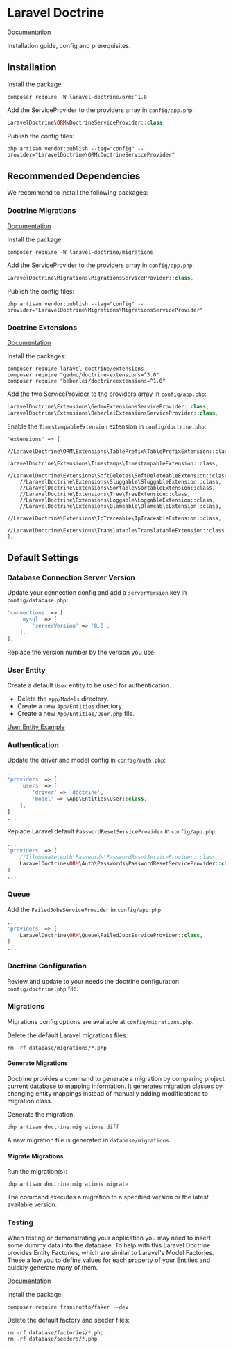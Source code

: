 # Laravel Doctrine
[Documentation](http://laraveldoctrine.org/docs/1.8/orm/installation)

Installation guide, config and prerequisites.

## Installation
Install the package:
```shell
composer require -W laravel-doctrine/orm:^1.8
```

Add the ServiceProvider to the providers array in `config/app.php`:
```PHP
LaravelDoctrine\ORM\DoctrineServiceProvider::class,
```

Publish the config files:
```shell
php artisan vendor:publish --tag="config" --provider="LaravelDoctrine\ORM\DoctrineServiceProvider"
```

## Recommended Dependencies

We recommend to install the following packages:

### Doctrine Migrations
[Documentation](http://laraveldoctrine.org/docs/1.8/migrations)

Install the package:
```shell
composer require -W laravel-doctrine/migrations
```

Add the ServiceProvider to the providers array in `config/app.php`:
```PHP
LaravelDoctrine\Migrations\MigrationsServiceProvider::class,
```

Publish the config files:
```shell
php artisan vendor:publish --tag="config" --provider="LaravelDoctrine\Migrations\MigrationsServiceProvider"
```

### Doctrine Extensions
[Documentation](http://www.laraveldoctrine.org/docs/1.8/extensions)

Install the packages:
```shell
composer require laravel-doctrine/extensions
composer require "gedmo/doctrine-extensions=^3.0"
composer require "beberlei/doctrineextensions=^1.0"
```

Add the two ServiceProvider to the providers array in `config/app.php`:
```PHP
LaravelDoctrine\Extensions\GedmoExtensionsServiceProvider::class,
LaravelDoctrine\Extensions\BeberleiExtensionsServiceProvider::class,
```

Enable the `TimestampableExtension` extension in `config/doctrine.php`:
```shell
'extensions' => [
    //LaravelDoctrine\ORM\Extensions\TablePrefix\TablePrefixExtension::class,
    LaravelDoctrine\Extensions\Timestamps\TimestampableExtension::class,
    //LaravelDoctrine\Extensions\SoftDeletes\SoftDeleteableExtension::class,
    //LaravelDoctrine\Extensions\Sluggable\SluggableExtension::class,
    //LaravelDoctrine\Extensions\Sortable\SortableExtension::class,
    //LaravelDoctrine\Extensions\Tree\TreeExtension::class,
    //LaravelDoctrine\Extensions\Loggable\LoggableExtension::class,
    //LaravelDoctrine\Extensions\Blameable\BlameableExtension::class,
    //LaravelDoctrine\Extensions\IpTraceable\IpTraceableExtension::class,
    //LaravelDoctrine\Extensions\Translatable\TranslatableExtension::class
],
```

## Default Settings

### Database Connection Server Version
Update your connection config and add a `serverVersion` key in `config/database.php`:
```php
'connections' => [
    'mysql' => [
        'serverVersion' => '8.0',
    ],
],
```

Replace the version number by the version you use.

### User Entity
Create a default `User` entity to be used for authentication.

- Delete the `app/Models` directory.
- Create a new `App/Entities` directory.
- Create a new `App/Entities/User.php` file.

[User Entity Example](./examples/User.php)

### Authentication
Update the driver and model config in `config/auth.php`:
```php
...
'providers' => [
    'users' => [
        'driver' => 'doctrine',
        'model' => \App\Entities\User::class,
    ],
]
...
```

Replace Laravel default `PasswordResetServiceProvider` in `config/app.php`:
```php
...
'providers' => [
    //Illuminate\Auth\Passwords\PasswordResetServiceProvider::class,
    LaravelDoctrine\ORM\Auth\Passwords\PasswordResetServiceProvider::class,
]
...
```

### Queue
Add the `FailedJobsServiceProvider` in `config/app.php`:
```php
...
'providers' => [
    LaravelDoctrine\ORM\Queue\FailedJobsServiceProvider::class,
]
...
```

### Doctrine Configuration
Review and update to your needs the doctrine configuration `config/doctrine.php` file.

### Migrations
Migrations config options are available at `config/migrations.php`.

Delete the default Laravel migrations files:
```shell
rm -rf database/migrations/*.php
```

#### Generate Migrations
Doctrine provides a command to generate a migration by comparing project current database to mapping information.
It generates migration classes by changing entity mappings instead of manually adding modifications to migration class.

Generate the migration:
```shell
php artisan doctrine:migrations:diff
```

A new migration file is generated in `database/migrations`.

#### Migrate Migrations
Run the migration(s):
```shell
php artisan doctrine:migrations:migrate
```

The command executes a migration to a specified version or the latest available version.

### Testing
When testing or demonstrating your application you may need to insert some dummy data into the database.
To help with this Laravel Doctrine provides Entity Factories, which are similar to Laravel's Model Factories.
These allow you to define values for each property of your Entities and quickly generate many of them.

[Documentation](http://laraveldoctrine.org/docs/1.8/orm/testing)

Install the package:
```shell
composer require fzaninotto/faker --dev
```

Delete the default factory and seeder files:
```shell
rm -rf database/factories/*.php
rm -rf database/seeders/*.php
```
